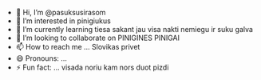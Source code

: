 - 👋 Hi, I’m @pasuksusirasom
- 👀 I’m interested in pinigiukus
- 🌱 I’m currently learning tiesa sakant jau visa nakti nemiegu ir suku galva
- 💞️ I’m looking to collaborate on PINIGINES PINIGAI
- 📫 How to reach me ... Slovikas privet
- 😄 Pronouns: ...
- ⚡ Fun fact: ... visada noriu kam nors duot pizdi

<!---
pasuksusirasom/pasuksusirasom is a ✨ special ✨ repository because its `README.md` (this file) appears on your GitHub profile.
You can click the Preview link to take a look at your changes.
--->
